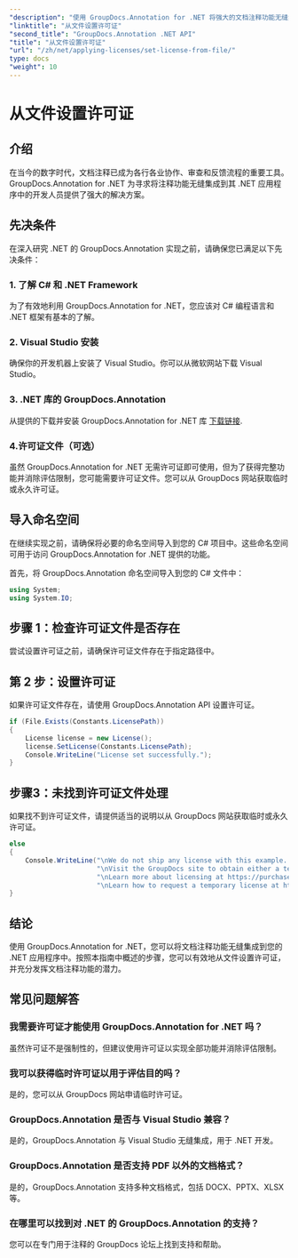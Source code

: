 ```yaml
---
"description": "使用 GroupDocs.Annotation for .NET 将强大的文档注释功能无缝集成到您的 .NET 应用程序中。"
"linktitle": "从文件设置许可证"
"second_title": "GroupDocs.Annotation .NET API"
"title": "从文件设置许可证"
"url": "/zh/net/applying-licenses/set-license-from-file/"
type: docs
"weight": 10
---
```


# 从文件设置许可证

## 介绍
在当今的数字时代，文档注释已成为各行各业协作、审查和反馈流程的重要工具。GroupDocs.Annotation for .NET 为寻求将注释功能无缝集成到其 .NET 应用程序中的开发人员提供了强大的解决方案。
## 先决条件
在深入研究 .NET 的 GroupDocs.Annotation 实现之前，请确保您已满足以下先决条件：
### 1. 了解 C# 和 .NET Framework
为了有效地利用 GroupDocs.Annotation for .NET，您应该对 C# 编程语言和 .NET 框架有基本的了解。
### 2. Visual Studio 安装
确保你的开发机器上安装了 Visual Studio。你可以从微软网站下载 Visual Studio。
### 3. .NET 库的 GroupDocs.Annotation
从提供的下载并安装 GroupDocs.Annotation for .NET 库 [下载链接](https://releases。groupdocs.com/annotation/net/).
### 4.许可证文件（可选）
虽然 GroupDocs.Annotation for .NET 无需许可证即可使用，但为了获得完整功能并消除评估限制，您可能需要许可证文件。您可以从 GroupDocs 网站获取临时或永久许可证。

## 导入命名空间
在继续实现之前，请确保将必要的命名空间导入到您的 C# 项目中。这些命名空间可用于访问 GroupDocs.Annotation for .NET 提供的功能。

首先，将 GroupDocs.Annotation 命名空间导入到您的 C# 文件中：
```csharp
using System;
using System.IO;
```
## 步骤 1：检查许可证文件是否存在
尝试设置许可证之前，请确保许可证文件存在于指定路径中。
## 第 2 步：设置许可证
如果许可证文件存在，请使用 GroupDocs.Annotation API 设置许可证。
```csharp
if (File.Exists(Constants.LicensePath))
{
    License license = new License();
    license.SetLicense(Constants.LicensePath);
    Console.WriteLine("License set successfully.");
}
```
## 步骤3：未找到许可证文件处理
如果找不到许可证文件，请提供适当的说明以从 GroupDocs 网站获取临时或永久许可证。
```csharp
else
{
    Console.WriteLine("\nWe do not ship any license with this example. " +
                      "\nVisit the GroupDocs site to obtain either a temporary or permanent license. " +
                      "\nLearn more about licensing at https://purchase.groupdocs.com/faqs/licensing。" +
                      "\nLearn how to request a temporary license at https://purchase.groupdocs.com/temporary-license。");
}
```

## 结论
使用 GroupDocs.Annotation for .NET，您可以将文档注释功能无缝集成到您的 .NET 应用程序中。按照本指南中概述的步骤，您可以有效地从文件设置许可证，并充分发挥文档注释功能的潜力。
## 常见问题解答
### 我需要许可证才能使用 GroupDocs.Annotation for .NET 吗？
虽然许可证不是强制性的，但建议使用许可证以实现全部功能并消除评估限制。
### 我可以获得临时许可证以用于评估目的吗？
是的，您可以从 GroupDocs 网站申请临时许可证。
### GroupDocs.Annotation 是否与 Visual Studio 兼容？
是的，GroupDocs.Annotation 与 Visual Studio 无缝集成，用于 .NET 开发。
### GroupDocs.Annotation 是否支持 PDF 以外的文档格式？
是的，GroupDocs.Annotation 支持多种文档格式，包括 DOCX、PPTX、XLSX 等。
### 在哪里可以找到对 .NET 的 GroupDocs.Annotation 的支持？
您可以在专门用于注释的 GroupDocs 论坛上找到支持和帮助。